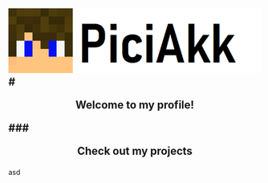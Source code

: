 ![My logo](https://github.com/PiciAkk/piciakk/blob/main/images/myLogo.png?raw=true)
#<p align="center">Welcome to my profile!</p>
###<p align="center">Check out my projects</p>
---
asd
<!--
**PiciAkk/piciakk** is a ✨ _special_ ✨ repository because its `README.md` (this file) appears on your GitHub profile.

Here are some ideas to get you started:

- 🔭 I’m currently working on ...
- 🌱 I’m currently learning ...
- 👯 I’m looking to collaborate on ...
- 🤔 I’m looking for help with ...
- 💬 Ask me about ...
- 📫 How to reach me: ...
- 😄 Pronouns: ...
- ⚡ Fun fact: ...
-->
